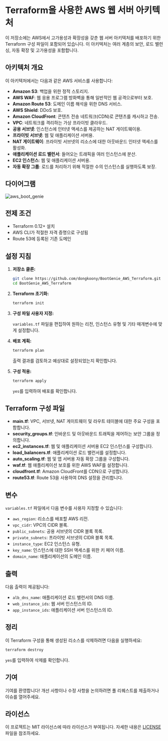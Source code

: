 # Terraform을 사용한 AWS 웹 서버 아키텍처

이 저장소에는 AWS에서 고가용성과 확장성을 갖춘 웹 서버 아키텍처를 배포하기 위한 Terraform 구성 파일이 포함되어 있습니다. 이 아키텍처는 여러 계층의 보안, 로드 밸런싱, 자동 확장 및 고가용성을 포함합니다.

## 아키텍처 개요

이 아키텍처에서는 다음과 같은 AWS 서비스를 사용합니다:

- **Amazon S3**: 백업을 위한 정적 스토리지.
- **AWS WAF**: 웹 응용 프로그램 방화벽을 통해 일반적인 웹 공격으로부터 보호.
- **Amazon Route 53**: 도메인 이름 해석을 위한 DNS 서비스.
- **AWS Shield**: DDoS 보호.
- **Amazon CloudFront**: 콘텐츠 전송 네트워크(CDN)로 콘텐츠를 캐시하고 전송.
- **VPC**: 네트워크를 격리하는 가상 프라이빗 클라우드.
- **공용 서브넷**: 인스턴스에 인터넷 액세스를 제공하는 NAT 게이트웨이용.
- **프라이빗 서브넷**: 웹 및 애플리케이션 서버용.
- **NAT 게이트웨이**: 프라이빗 서브넷의 리소스에 대한 아웃바운드 인터넷 액세스를 활성화.
- **애플리케이션 로드 밸런서**: 들어오는 트래픽을 여러 인스턴스에 분산.
- **EC2 인스턴스**: 웹 및 애플리케이션 서버용.
- **자동 확장 그룹**: 로드를 처리하기 위해 적절한 수의 인스턴스를 실행하도록 보장.

## 다이어그램

![aws_boot_genie](https://github.com/dongkoony/BootGenie_AWS_Terraform/assets/109497684/6ec604bc-19a8-4711-87ed-da40def5669a)

## 전제 조건

- Terraform 0.12+ 설치
- AWS CLI가 적절한 자격 증명으로 구성됨
- Route 53에 등록된 기존 도메인

## 설정 지침

1. **저장소 클론:**

   ```bash
   git clone https://github.com/dongkoony/BootGenie_AWS_Terraform.git
   cd BootGenie_AWS_Terraform
   ```

2. **Terraform 초기화:**

   ```bash
   terraform init
   ```

3. **구성 파일 사용자 지정:**

   `variables.tf` 파일을 편집하여 원하는 리전, 인스턴스 유형 및 기타 매개변수에 맞게 설정합니다.

4. **배포 계획:**

   ```bash
   terraform plan
   ```

   출력 결과를 검토하고 예상대로 설정되었는지 확인합니다.

5. **구성 적용:**

   ```bash
   terraform apply
   ```

   `yes`를 입력하여 배포를 확인합니다.

## Terraform 구성 파일

- **main.tf**: VPC, 서브넷, NAT 게이트웨이 및 라우트 테이블에 대한 주요 구성을 포함합니다.
- **security_groups.tf**: 인바운드 및 아웃바운드 트래픽을 제어하는 보안 그룹을 정의합니다.
- **ec2_instances.tf**: 웹 및 애플리케이션 서버용 EC2 인스턴스를 구성합니다.
- **load_balancers.tf**: 애플리케이션 로드 밸런서를 설정합니다.
- **auto_scaling.tf**: 웹 및 앱 서버용 자동 확장 그룹을 구성합니다.
- **waf.tf**: 웹 애플리케이션 보호를 위한 AWS WAF를 설정합니다.
- **cloudfront.tf**: Amazon CloudFront를 CDN으로 구성합니다.
- **route53.tf**: Route 53을 사용하여 DNS 설정을 관리합니다.

## 변수

`variables.tf` 파일에서 다음 변수를 사용자 지정할 수 있습니다:

- `aws_region`: 리소스를 배포할 AWS 리전.
- `vpc_cidr`: VPC의 CIDR 블록.
- `public_subnets`: 공용 서브넷의 CIDR 블록 목록.
- `private_subnets`: 프라이빗 서브넷의 CIDR 블록 목록.
- `instance_type`: EC2 인스턴스 유형.
- `key_name`: 인스턴스에 대한 SSH 액세스를 위한 키 페어 이름.
- `domain_name`: 애플리케이션의 도메인 이름.

## 출력

다음 출력이 제공됩니다:

- `alb_dns_name`: 애플리케이션 로드 밸런서의 DNS 이름.
- `web_instance_ids`: 웹 서버 인스턴스의 ID.
- `app_instance_ids`: 애플리케이션 서버 인스턴스의 ID.

## 정리

이 Terraform 구성을 통해 생성된 리소스를 삭제하려면 다음을 실행하세요:

```bash
terraform destroy
```

`yes`를 입력하여 삭제를 확인합니다.

## 기여

기여를 환영합니다! 개선 사항이나 수정 사항을 논의하려면 풀 리퀘스트를 제출하거나 이슈를 열어주세요.

## 라이선스

이 프로젝트는 MIT 라이선스에 따라 라이선스가 부여됩니다. 자세한 내용은 [LICENSE](LICENSE) 파일을 참조하세요.

